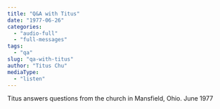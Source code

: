```yaml
---
title: "Q&A with Titus"
date: "1977-06-26"
categories: 
  - "audio-full"
  - "full-messages"
tags: 
  - "qa"
slug: "qa-with-titus"
author: "Titus Chu"
mediaType: 
  - "listen"
---
```


Titus answers questions from the church in Mansfield, Ohio. June 1977

